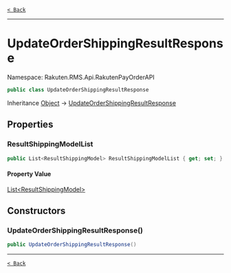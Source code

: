 [`< Back`](./)

---

# UpdateOrderShippingResultResponse

Namespace: Rakuten.RMS.Api.RakutenPayOrderAPI

```csharp
public class UpdateOrderShippingResultResponse
```

Inheritance [Object](https://docs.microsoft.com/en-us/dotnet/api/system.object) → [UpdateOrderShippingResultResponse](./rakuten.rms.api.rakutenpayorderapi.updateordershippingresultresponse)

## Properties

### **ResultShippingModelList**

```csharp
public List<ResultShippingModel> ResultShippingModelList { get; set; }
```

#### Property Value

[List&lt;ResultShippingModel&gt;](https://docs.microsoft.com/en-us/dotnet/api/system.collections.generic.list-1)<br>

## Constructors

### **UpdateOrderShippingResultResponse()**

```csharp
public UpdateOrderShippingResultResponse()
```

---

[`< Back`](./)
